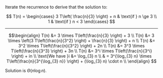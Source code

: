 Iterate the recurrence to derive that the solution to:

$$
T(n) = \begin{cases}  
   3 T\left( \frac{n}{3} \right) + n & \text{if } n \ge 3 \\  
   1 & \text{if } n < 3  
\end{cases}
$$

---

$$\begin{align}
T(n) &= 3 \times T\left(\frac{n}{3} \right) + 3 \\
T(n) &= 3 \times \left(3 T\left(\frac{n}{3^2} \right) + \frac{n}{3} \right) + n \\
T(n) &= 3^2 \times T\left(\frac{n}{3^2} \right) + 2n \\
T(n) &= 3^3 \times T\left(\frac{n}{3^3} \right) + 3n \\
T(n) &= 3^i \times T\left(\frac{n}{3^i} \right) + in \\
\text{We have }i &= \log_{3} n \\
 & = 3^{\log_{3} n} \times T\left(\frac{n}{3^{\log_{3} n}} \right) + (\log_{3} n) \cdot n \\
\end{align}
$$

Solution is $\Theta (n \log n)$.
